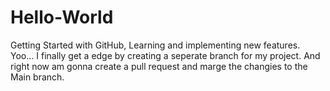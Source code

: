 # Hello-World
Getting Started with GitHub, Learning and implementing new features.
Yoo... I finally get a edge by creating a seperate branch for my project.
And right now am gonna create a pull request and marge the changies to the Main branch.
